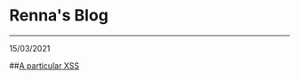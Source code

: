 # Renna's Blog

---------------------------------------------------------------
15/03/2021

##[A particular XSS](posts/post1)

